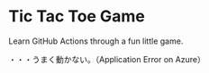 # Tic Tac Toe Game

Learn GitHub Actions through a fun little game.

・・・うまく動かない。（Application Error on Azure）
